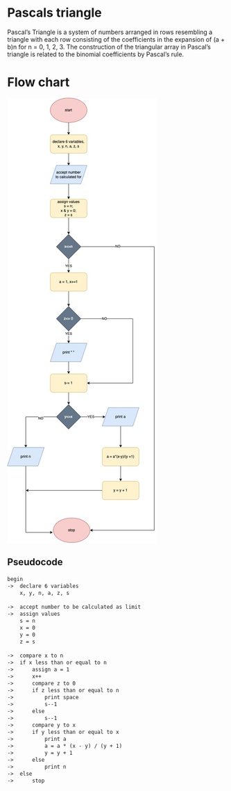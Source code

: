 # Pascals triangle 

Pascal’s Triangle is a system of numbers arranged in rows resembling a triangle with each row consisting of the coefficients in the expansion of (a + b)n for n = 0, 1, 2, 3. The construction of the triangular array in Pascal’s triangle is related to the binomial coefficients by Pascal’s rule. 
# Flow chart
![image info](./triangle.jpg)

## Pseudocode
```
begin
->	declare 6 variables
	x, y, n, a, z, s

->	accept number to be calculated as limit
->	assign values
	s = n
	x = 0
	y = 0
	z = s

-> 	compare x to n
->	if x less than or equal to n
-> 		assign a = 1
->		x++
-> 		compare z to 0
->		if z less than or equal to n
->			print space
->			s--1
-> 		else
->			s--1
-> 		compare y to x
-> 		if y less than or equal to x
->			print a
->			a = a * (x - y) / (y + 1)
->			y = y + 1
->		else
->			print n
->	else
->		stop
```	

